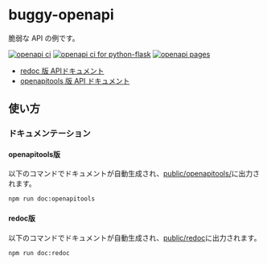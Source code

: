 # buggy-openapi

脆弱な API の例です。

[![openapi ci](https://github.com/kannkyo/buggy-openapi/actions/workflows/openapi-ci.yml/badge.svg)](https://github.com/kannkyo/buggy-openapi/actions/workflows/openapi-ci.yml)
[![openapi ci for python-flask](https://github.com/kannkyo/buggy-openapi/actions/workflows/openapi-ci-python-flask.yml/badge.svg)](https://github.com/kannkyo/buggy-openapi/actions/workflows/openapi-ci-python-flask.yml)
[![openapi pages](https://github.com/kannkyo/buggy-openapi/actions/workflows/openapi-pages.yml/badge.svg)](https://github.com/kannkyo/buggy-openapi/actions/workflows/openapi-pages.yml)

- [redoc 版 APIドキュメント](https://kannkyo.github.io/buggy-openapi/redoc/)
- [openapitools 版 API ドキュメント](https://kannkyo.github.io/buggy-openapi/openapitools/)

## 使い方

### ドキュメンテーション

#### openapitools版

以下のコマンドでドキュメントが自動生成され、[public/openapitools/](public/openapitools/)に出力されます。

```bash
npm run doc:openapitools
```

#### redoc版

以下のコマンドでドキュメントが自動生成され、[public/redoc](public/redoc)に出力されます。

```bash
npm run doc:redoc
```

